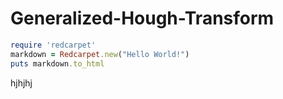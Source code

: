 # Generalized-Hough-Transform

```ruby
require 'redcarpet'
markdown = Redcarpet.new("Hello World!")
puts markdown.to_html
```
hjhjhj
